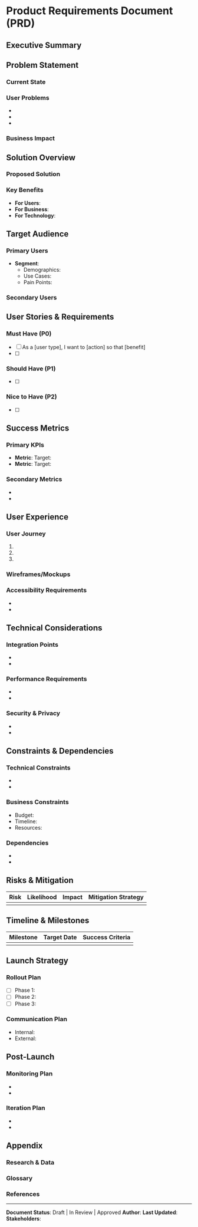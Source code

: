 # Product Requirements Document (PRD)

## Executive Summary
<!-- Brief overview of the product/feature and its strategic value -->

## Problem Statement
### Current State
<!-- Describe the current situation and pain points -->

### User Problems
<!-- List specific problems users are facing -->
- 
- 
- 

### Business Impact
<!-- Quantify the impact of not solving this problem -->

## Solution Overview
### Proposed Solution
<!-- High-level description of the proposed solution -->

### Key Benefits
- **For Users**: 
- **For Business**: 
- **For Technology**: 

## Target Audience
### Primary Users
<!-- Define primary user segments -->
- **Segment**: 
  - Demographics: 
  - Use Cases: 
  - Pain Points: 

### Secondary Users
<!-- Define secondary user segments if applicable -->

## User Stories & Requirements
### Must Have (P0)
- [ ] As a [user type], I want to [action] so that [benefit]
- [ ] 

### Should Have (P1)
- [ ] 

### Nice to Have (P2)
- [ ] 

## Success Metrics
### Primary KPIs
- **Metric**: Target: 
- **Metric**: Target: 

### Secondary Metrics
- 
- 

## User Experience
### User Journey
<!-- Describe the end-to-end user flow -->
1. 
2. 
3. 

### Wireframes/Mockups
<!-- Link to or describe UI/UX requirements -->

### Accessibility Requirements
- 
- 

## Technical Considerations
### Integration Points
- 
- 

### Performance Requirements
- 
- 

### Security & Privacy
- 
- 

## Constraints & Dependencies
### Technical Constraints
- 
- 

### Business Constraints
- Budget: 
- Timeline: 
- Resources: 

### Dependencies
- 
- 

## Risks & Mitigation
| Risk | Likelihood | Impact | Mitigation Strategy |
|------|------------|--------|-------------------|
|      |            |        |                   |

## Timeline & Milestones
| Milestone | Target Date | Success Criteria |
|-----------|-------------|-----------------|
|           |             |                 |

## Launch Strategy
### Rollout Plan
- [ ] Phase 1: 
- [ ] Phase 2: 
- [ ] Phase 3: 

### Communication Plan
- Internal: 
- External: 

## Post-Launch
### Monitoring Plan
- 
- 

### Iteration Plan
- 
- 

## Appendix
### Research & Data
<!-- Link to supporting research, user interviews, analytics -->

### Glossary
<!-- Define any technical or business terms -->

### References
<!-- Links to related documents, PRDs, specs -->

---
**Document Status**: Draft | In Review | Approved
**Author**: 
**Last Updated**: 
**Stakeholders**: 